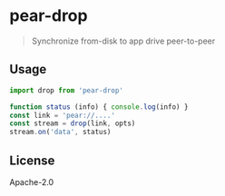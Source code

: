 # pear-drop

> Synchronize from-disk to app drive peer-to-peer

## Usage

```js
import drop from 'pear-drop'
```

```js
function status (info) { console.log(info) }
const link = 'pear://....'
const stream = drop(link, opts)
stream.on('data', status)
```

## License

Apache-2.0